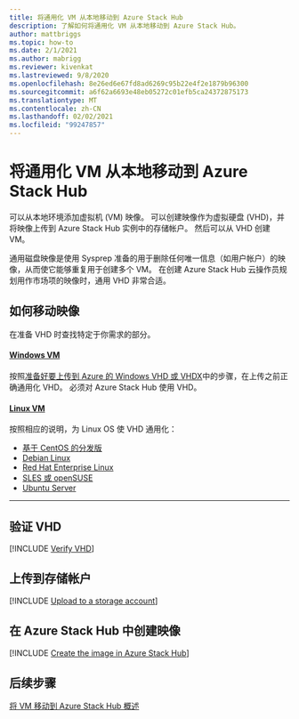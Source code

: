 ```yaml
---
title: 将通用化 VM 从本地移动到 Azure Stack Hub
description: 了解如何将通用化 VM 从本地移动到 Azure Stack Hub。
author: mattbriggs
ms.topic: how-to
ms.date: 2/1/2021
ms.author: mabrigg
ms.reviewer: kivenkat
ms.lastreviewed: 9/8/2020
ms.openlocfilehash: 8e26ed6e67fd8ad6269c95b22e4f2e1879b96300
ms.sourcegitcommit: a6f62a6693e48eb05272c01efb5ca24372875173
ms.translationtype: MT
ms.contentlocale: zh-CN
ms.lasthandoff: 02/02/2021
ms.locfileid: "99247857"
---
```

# <a name="move-a-generalized-vm-from-on-premises-to-azure-stack-hub"></a>将通用化 VM 从本地移动到 Azure Stack Hub

可以从本地环境添加虚拟机 (VM) 映像。 可以创建映像作为虚拟硬盘 (VHD)，并将映像上传到 Azure Stack Hub 实例中的存储帐户。 然后可以从 VHD 创建 VM。

通用磁盘映像是使用 Sysprep 准备的用于删除任何唯一信息（如用户帐户）的映像，从而使它能够重复用于创建多个 VM。 在创建 Azure Stack Hub 云操作员规划用作市场项的映像时，通用 VHD 非常合适。

## <a name="how-to-move-an-image"></a>如何移动映像

在准备 VHD 时查找特定于你需求的部分。

#### <a name="windows-vm"></a>[Windows VM](#tab/port-win)

按照[准备好要上传到 Azure 的 Windows VHD 或 VHDX](/azure/virtual-machines/windows/prepare-for-upload-vhd-image)中的步骤，在上传之前正确通用化 VHD。 必须对 Azure Stack Hub 使用 VHD。

#### <a name="linux-vm"></a>[Linux VM](#tab/port-linux)

按照相应的说明，为 Linux OS 使 VHD 通用化：

- [基于 CentOS 的分发版](/azure/virtual-machines/linux/create-upload-centos?toc=%2fazure%2fvirtual-machines%2flinux%2ftoc.json)
- [Debian Linux](/azure/virtual-machines/linux/debian-create-upload-vhd?toc=%2fazure%2fvirtual-machines%2flinux%2ftoc.json)
- [Red Hat Enterprise Linux](../operator/azure-stack-redhat-create-upload-vhd.md)
- [SLES 或 openSUSE](/azure/virtual-machines/linux/suse-create-upload-vhd?toc=%2fazure%2fvirtual-machines%2flinux%2ftoc.json)
- [Ubuntu Server](/azure/virtual-machines/linux/create-upload-ubuntu?toc=%2fazure%2fvirtual-machines%2flinux%2ftoc.json)

---

## <a name="verify-your-vhd"></a>验证 VHD

[!INCLUDE [Verify VHD](../includes/user-compute-verify-vhd.md)]
## <a name="upload-to-a-storage-account"></a>上传到存储帐户

[!INCLUDE [Upload to a storage account](../includes/user-compute-upload-vhd.md)]

## <a name="create-the-image-in-azure-stack-hub"></a>在 Azure Stack Hub 中创建映像

[!INCLUDE [Create the image in Azure Stack Hub](../includes/user-compute-create-image.md)]

## <a name="next-steps"></a>后续步骤

[将 VM 移动到 Azure Stack Hub 概述](vm-move-overview.md)
